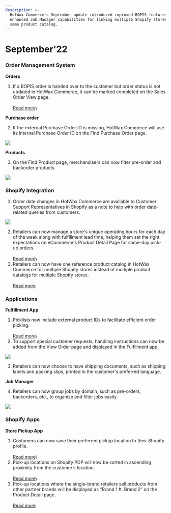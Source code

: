 ```yaml
---
description: >-
  HotWax Commerce's September update introduced improved BOPIS features and
  enhanced Job Manager capabilities for linking multiple Shopify stores with the
  same product catalog.
---
```


# September'22

### Order Management System

**Orders**

1. If a BOPIS order is handed over to the customer but order status is not updated in HotWax Commerce, it can be marked completed on the Sales Order View page.\
   \
   [Read more](update-bopis-order-fulfillment-status.md)\\

**Purchase order**

2. If the external Purchase Order ID is missing, HotWax Commerce will use its internal Purchase Order ID on the Find Purchase Order page.

![](https://www.hotwax.co/hs-fs/hubfs/demo-oms.hotwax%2020.png?width=890\&height=661\&name=demo-oms.hotwax%2020.png)

**Products**

3. On the Find Product page, merchandisers can now filter pre-order and backorder products

![](https://www.hotwax.co/hs-fs/hubfs/Image%20\(15\).webp?width=890\&height=619\&name=Image%20\(15\).webp)

### Shopify Integration

1. Order date changes in HotWax Commerce are available to Customer Support Representatives in Shopify as a note to help with order date-related queries from customers.

![](https://www.hotwax.co/hs-fs/hubfs/Image%20\(17\).webp?width=890\&height=621\&name=Image%20\(17\).webp)

2. Retailers can now manage a store's unique operating hours for each day of the week along with fulfillment lead time, helping them set the right expectations on eCommerce's Product Detail Page for same-day pick-up orders.\
   \
   [Read more](display-a-stores-daywise-unique-operating-hours-on-pdp.md)\\
3. Retailers can now have one reference product catalog in HotWax Commerce for multiple Shopify stores instead of multiple product catalogs for multiple Shopify stores.\
   \
   [Read more](use-one-product-catalog-for-multiple-shopify-stores.md)

### Applications

**Fulfillment App**

1. Picklists now include external product IDs to facilitate efficient order picking.\
   \
   [Read more](picklists-now-include-external-product-ids.md)\\
2. To support special customer requests, handling instructions can now be added from the View Order page and displayed in the Fulfillment app.

![](https://www.hotwax.co/hs-fs/hubfs/Image%20\(16\).webp?width=890\&height=621\&name=Image%20\(16\).webp)

3. Retailers can now choose to have shipping documents, such as shipping labels and packing slips, printed in the customer's preferred language.

**Job Manager**

4. Retailers can now group jobs by domain, such as pre-orders, backorders, etc., to organize and filter jobs easily.

![](https://www.hotwax.co/hs-fs/hubfs/Image%20RN%207.webp?width=890\&height=621\&name=Image%20RN%207.webp)

### Shopify Apps

**Store Pickup App**

1. Customers can now save their preferred pickup location to their Shopify profile.\
   \
   [Read more](enable-customers-to-add-preferred-pick-up-location.md)\\
2. Pick-up locations on Shopify PDP will now be sorted in ascending proximity from the customer’s location.\
   \
   [Read more](sort-pick-up-locations-on-pdp-based-on-distance-from-the-customers-location.md)\\
3. Pick-up locations where the single-brand retailers sell products from other partner brands will be displayed as “Brand 1 ft. Brand 2” on the Product Detail page.\
   \
   [Read more](single-brand-stores-as-pick-up-locations-for-partner-brands.md)
